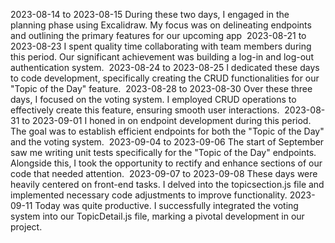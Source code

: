 2023-08-14 to 2023-08-15
During these two days, I engaged in the planning phase using Excalidraw. My focus was on delineating endpoints and outlining the primary features for our upcoming app
​
2023-08-21 to 2023-08-23
I spent quality time collaborating with team members during this period. Our significant achievement was building a log-in and log-out authentication system.
​
2023-08-24 to 2023-08-25
I dedicated these days to code development, specifically creating the CRUD functionalities for our "Topic of the Day" feature.
​
2023-08-28 to 2023-08-30
Over these three days, I focused on the voting system. I employed CRUD operations to effectively create this feature, ensuring smooth user interactions.
​
2023-08-31 to 2023-09-01
I honed in on endpoint development during this period. The goal was to establish efficient endpoints for both the "Topic of the Day" and the voting system.
​
2023-09-04 to 2023-09-06
The start of September saw me writing unit tests specifically for the "Topic of the Day" endpoints. Alongside this, I took the opportunity to rectify and enhance sections of our code that needed attention.
​
2023-09-07 to 2023-09-08
These days were heavily centered on front-end tasks. I delved into the topicsection.js file and implemented necessary code adjustments to improve functionality.
​
2023-09-11
Today was quite productive. I successfully integrated the voting system into our TopicDetail.js file, marking a pivotal development in our project.
